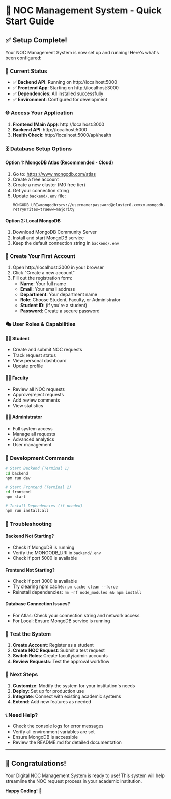 # 🚀 NOC Management System - Quick Start Guide

## ✅ Setup Complete!

Your NOC Management System is now set up and running! Here's what's been configured:

### 🎯 Current Status
- ✅ **Backend API**: Running on http://localhost:5000
- ✅ **Frontend App**: Starting on http://localhost:3000
- ✅ **Dependencies**: All installed successfully
- ✅ **Environment**: Configured for development

### 🌐 Access Your Application

1. **Frontend (Main App)**: http://localhost:3000
2. **Backend API**: http://localhost:5000
3. **Health Check**: http://localhost:5000/api/health

### 🗄️ Database Setup Options

#### Option 1: MongoDB Atlas (Recommended - Cloud)
1. Go to: https://www.mongodb.com/atlas
2. Create a free account
3. Create a new cluster (M0 free tier)
4. Get your connection string
5. Update `backend/.env` file:
   ```
   MONGODB_URI=mongodb+srv://username:password@cluster0.xxxxx.mongodb.net/noc_management?retryWrites=true&w=majority
   ```

#### Option 2: Local MongoDB
1. Download MongoDB Community Server
2. Install and start MongoDB service
3. Keep the default connection string in `backend/.env`

### 👥 Create Your First Account

1. Open http://localhost:3000 in your browser
2. Click "Create a new account"
3. Fill out the registration form:
   - **Name**: Your full name
   - **Email**: Your email address
   - **Department**: Your department name
   - **Role**: Choose Student, Faculty, or Administrator
   - **Student ID**: (if you're a student)
   - **Password**: Create a secure password

### 🎭 User Roles & Capabilities

#### 👨‍🎓 Student
- Create and submit NOC requests
- Track request status
- View personal dashboard
- Update profile

#### 👨‍🏫 Faculty
- Review all NOC requests
- Approve/reject requests
- Add review comments
- View statistics

#### 👨‍💼 Administrator
- Full system access
- Manage all requests
- Advanced analytics
- User management

### 🚀 Development Commands

```bash
# Start Backend (Terminal 1)
cd backend
npm run dev

# Start Frontend (Terminal 2)
cd frontend
npm start

# Install Dependencies (if needed)
npm run install:all
```

### 🔧 Troubleshooting

#### Backend Not Starting?
- Check if MongoDB is running
- Verify the MONGODB_URI in `backend/.env`
- Check if port 5000 is available

#### Frontend Not Starting?
- Check if port 3000 is available
- Try clearing npm cache: `npm cache clean --force`
- Reinstall dependencies: `rm -rf node_modules && npm install`

#### Database Connection Issues?
- For Atlas: Check your connection string and network access
- For Local: Ensure MongoDB service is running

### 📱 Test the System

1. **Create Account**: Register as a student
2. **Create NOC Request**: Submit a test request
3. **Switch Roles**: Create faculty/admin accounts
4. **Review Requests**: Test the approval workflow

### 🎯 Next Steps

1. **Customize**: Modify the system for your institution's needs
2. **Deploy**: Set up for production use
3. **Integrate**: Connect with existing academic systems
4. **Extend**: Add new features as needed

### 📞 Need Help?

- Check the console logs for error messages
- Verify all environment variables are set
- Ensure MongoDB is accessible
- Review the README.md for detailed documentation

---

## 🎉 Congratulations!

Your Digital NOC Management System is ready to use! This system will help streamline the NOC request process in your academic institution.

**Happy Coding!** 🚀
